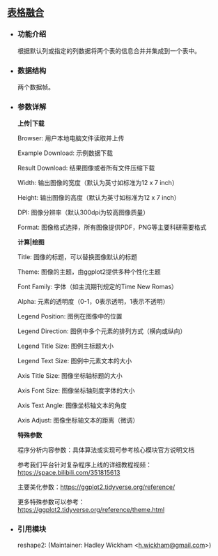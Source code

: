 ## [表格融合](/advance/table-merge)

- ### 功能介绍

    根据默认列或指定的列数据将两个表的信息合并并集成到一个表中。
    
- ### 数据结构

    两个数据帧。
    
- ### 参数详解
    
    **上传|下载**
    
    Browser: 用户本地电脑文件读取并上传
    
    Example Download: 示例数据下载
    
    Result Download: 结果图像或者所有文件压缩下载
    
    Width: 输出图像的宽度（默认为英寸如标准为12 x 7 inch）
    
    Height: 输出图像的高度（默认为英寸如标准为12 x 7 inch）
    
    DPI: 图像分辨率（默认300dpi为较高图像质量）
    
    Format: 图像格式选择，所有图像提供PDF，PNG等主要科研需要格式
    
    
    **计算|绘图**
    
    Title: 图像的标题，可以替换图像默认的标题
    
    Theme: 图像的主题，由ggplot2提供多种个性化主题
    
    Font Family: 字体（如主流期刊规定的Time New Romas）
    
    Alpha: 元素的透明度（0-1，0表示透明，1表示不透明）
    
    
    Legend Position: 图例在图像中的位置
    
    Legend Direction: 图例中多个元素的排列方式（横向或纵向）
    
    Legend Title Size: 图例主标题大小
    
    Legend Text Size: 图例中元素文本的大小
    
    
    Axis Title Size: 图像坐标轴标题的大小
    
    Axis Font Size: 图像坐标轴刻度字体的大小
    
    Axis Text Angle: 图像坐标轴文本的角度
    
    Axis Adjust: 图像坐标轴文本的距离（微调）
    
    
    **特殊参数**
    
    程序分析内容参数：具体算法或实现可参考核心模块官方说明文档
    
    参考我们平台针对复杂程序上线的详细教程视频：https://space.bilibili.com/351815613
    
    主要美化参数：https://ggplot2.tidyverse.org/reference/
    
    更多特殊参数可以参考：https://ggplot2.tidyverse.org/reference/theme.html
    
    
- ### 引用模块
    
    reshape2: (Maintainer: Hadley Wickham \<h.wickham@gmail.com\>)
